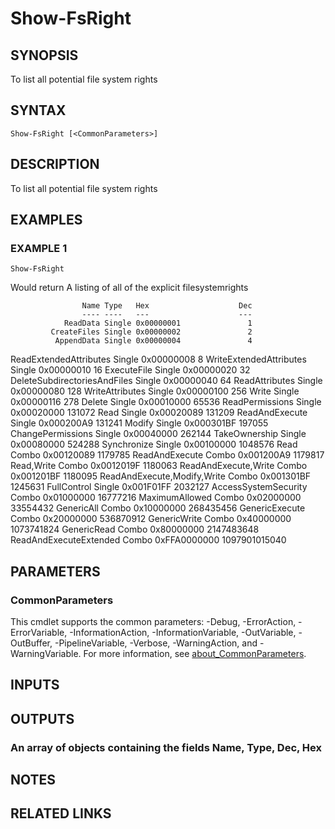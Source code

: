 ﻿---
external help file: PoshFunctions-help.xml
Module Name: poshfunctions
online version:
schema: 2.0.0
---

# Show-FsRight

## SYNOPSIS
To list all potential file system rights

## SYNTAX

```
Show-FsRight [<CommonParameters>]
```

## DESCRIPTION
To list all potential file system rights

## EXAMPLES

### EXAMPLE 1
```
Show-FsRight
```

Would return
A listing of all of the explicit filesystemrights

                    Name Type   Hex                    Dec
                    ---- ----   ---                    ---
                ReadData Single 0x00000001               1
             CreateFiles Single 0x00000002               2
              AppendData Single 0x00000004               4
  ReadExtendedAttributes Single 0x00000008               8
 WriteExtendedAttributes Single 0x00000010              16
             ExecuteFile Single 0x00000020              32
DeleteSubdirectoriesAndFiles Single 0x00000040              64
          ReadAttributes Single 0x00000080             128
         WriteAttributes Single 0x00000100             256
                   Write Single 0x00000116             278
                  Delete Single 0x00010000           65536
         ReadPermissions Single 0x00020000          131072
                    Read Single 0x00020089          131209
          ReadAndExecute Single 0x000200A9          131241
                  Modify Single 0x000301BF          197055
       ChangePermissions Single 0x00040000          262144
           TakeOwnership Single 0x00080000          524288
             Synchronize Single 0x00100000         1048576
                    Read Combo  0x00120089         1179785
          ReadAndExecute Combo  0x001200A9         1179817
              Read,Write Combo  0x0012019F         1180063
    ReadAndExecute,Write Combo  0x001201BF         1180095
ReadAndExecute,Modify,Write Combo  0x001301BF         1245631
             FullControl Single 0x001F01FF         2032127
    AccessSystemSecurity Combo  0x01000000        16777216
          MaximumAllowed Combo  0x02000000        33554432
              GenericAll Combo  0x10000000       268435456
          GenericExecute Combo  0x20000000       536870912
            GenericWrite Combo  0x40000000      1073741824
             GenericRead Combo  0x80000000      2147483648
  ReadAndExecuteExtended Combo  0xFFA0000000 1097901015040

## PARAMETERS

### CommonParameters
This cmdlet supports the common parameters: -Debug, -ErrorAction, -ErrorVariable, -InformationAction, -InformationVariable, -OutVariable, -OutBuffer, -PipelineVariable, -Verbose, -WarningAction, and -WarningVariable. For more information, see [about_CommonParameters](http://go.microsoft.com/fwlink/?LinkID=113216).

## INPUTS

## OUTPUTS

### An array of objects containing the fields Name, Type, Dec, Hex
## NOTES

## RELATED LINKS
